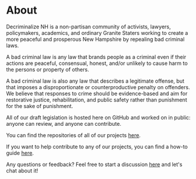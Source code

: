# About

Decriminalize NH is a non-partisan community of activists, lawyers, policymakers, academics, and ordinary Granite Staters working to create a more peaceful and prosperous New Hampshire by repealing bad criminal laws.

A bad criminal law is any law that brands people as a criminal even if their actions are peaceful, consensual, honest, and/or unlikely to cause harm to the persons or property of others. 

A bad criminal law is also any law that describes a legitimate offense, but that imposes a disproportionate or counterproductive penalty on offenders. We believe that responses to crime should be evidence-based and aim for restorative justice, rehabilitation, and public safety rather than punishment for the sake of punishment.

All of our draft legislation is hosted here on GitHub and worked on in public: anyone can review, and anyone can contribute.

You can find the repositories of all of our projects [here](https://github.com/decriminalize-nh).

If you want to help contribute to any of our projects, you can find a how-to guide [here](CONTRIBUTING.md).

Any questions or feedback? Feel free to start a discussion [here](https://github.com/decriminalize-nh/contributing/discussions/new) and let's chat about it!
